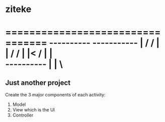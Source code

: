 # ziteke

=================================
----------	-----------	|	 /
		/		|		|	/
	/			|		|<
/				|		|	\
----------		|		|	 \
=================================

Just another project
--------------------

Create the 3 major components of each activity:
1. Model
2. View which is the UI
2. Controller 
